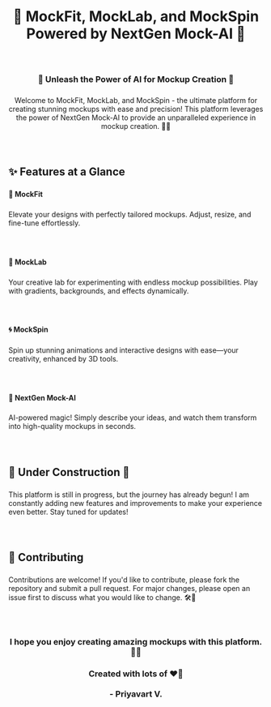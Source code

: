 <h1 align="center">🚀 MockFit, MockLab, and MockSpin<br>Powered by NextGen Mock-AI 🤖</h1>

###
<br>
<h3 align="center">🌟 Unleash the Power of AI for Mockup Creation 🌟</h3>

###

<p align="center">Welcome to MockFit, MockLab, and MockSpin - the ultimate platform for creating stunning mockups with ease and precision! This platform leverages the power of NextGen Mock-AI to provide an unparalleled experience in mockup creation. 🎨✨</p>

###
<br>
<p align="left"></p>

###

<h2 align="left">✨ Features at a Glance</h2>

###

<h4 align="left">🔮 MockFit</h4>

###

<p align="left">Elevate your designs with perfectly tailored mockups. Adjust, resize, and fine-tune effortlessly.</p>

###
<br>
<h4 align="left">🎨 MockLab</h4>

###

<p align="left">Your creative lab for experimenting with endless mockup possibilities. Play with gradients, backgrounds, and effects dynamically.</p>

###
<br>
<h4 align="left">🌀 MockSpin</h4>

###

<p align="left">Spin up stunning animations and interactive designs with ease—your creativity, enhanced by 3D tools.</p>

###
<br>
<h4 align="left">🤖 NextGen Mock-AI</h4>

###

<p align="left">AI-powered magic! Simply describe your ideas, and watch them transform into high-quality mockups in seconds.</p>

###

<p align="left"></p>

###
<br>
<h2 align="left">🚧 Under Construction 🚧</h2>

###

<div align="left">
</div>

###

<p align="left">This platform is still in progress, but the journey has already begun! I am constantly adding new features and improvements to make your experience even better. Stay tuned for updates!</p>

###

<p align="left"></p>

###
<br>
<h2 align="left">🤝 Contributing</h2>

###

<p align="left">Contributions are welcome! If you'd like to contribute, please fork the repository and submit a pull request. For major changes, please open an issue first to discuss what you would like to change. 🛠️🤝</p>

###

<p align="left"></p>

###
<br clear="both">

<h3 align="center">I hope you enjoy creating amazing mockups with this platform. 🎉✨</h3>

###

<h3 align="center">Created with lots of ❤️🤘<br><br>- Priyavart V.</h3>
